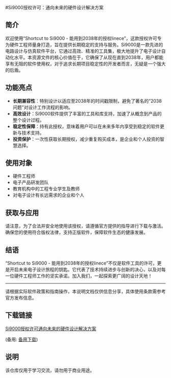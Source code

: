 #Si9000授权许可：通向未来的硬件设计解决方案

## 简介
欢迎使用“Shortcut to Si9000 - 能用到2038年的授权linece”，这款授权许可专为硬件工程师量身打造，旨在提供长期稳定的支持与服务。Si9000是一款先进的电路设计与仿真软件平台，它通过高效、精准的工具集，极大地提升了电子设计自动化水平。本资源文件的核心价值在于，它确保了从现在直到2038年，用户都能享有无阻的软件使用权，对于追求长期项目稳定性的开发者而言，无疑是一个强大的后盾。

## 功能亮点
- **长期兼容性**：特别设计以适应至2038年的时间戳限制，避免了著名的“2038问题”对设计工作流程的影响。
- **高效设计**：Si9000软件提供了丰富的工具和库支持，加速了从概念到产品的整个设计过程。
- **稳定性保障**：持有此授权，意味着用户可以在未来多年内享受到稳定的软件更新与技术支持。
- **投资保护**：一次性获取长期授权，减少重复购买成本，是企业和个人投资的智慧选择。

## 使用对象
- 硬件工程师
- 电子产品研发团队
- 教育机构中的工程专业学生及教师
- 对电子设计有长远需求的企业和个人

## 获取与应用
请注意，为了合法并安全地使用该授权，请遵循官方提供的指导进行下载与激活。确保您的使用符合版权法律，支持正版软件，保障软件生态的健康发展。

## 结语
“Shortcut to Si9000 - 能用到2038年的授权linece”不仅是软件工具的许可，更是开启未来电子设计旅程的钥匙。它代表了技术持续进步与创新的决心，以及对每一位硬件工程师工作的坚实承诺。加入我们，一起探索更广阔的设计天地！

---

请根据实际软件政策和指南操作，本说明文档仅供信息分享，具体使用条款需参考官方发布信息。

## 下载链接
[Si9000授权许可通向未来的硬件设计解决方案](https://pan.quark.cn/s/7c91cd9cfd67) 

(备用: [备用下载](https://pan.baidu.com/s/1V-ow1DPD-YhZS06qGdpNkQ?pwd=1234))

## 说明

该仓库仅用于学习交流，请勿用于商业用途。
